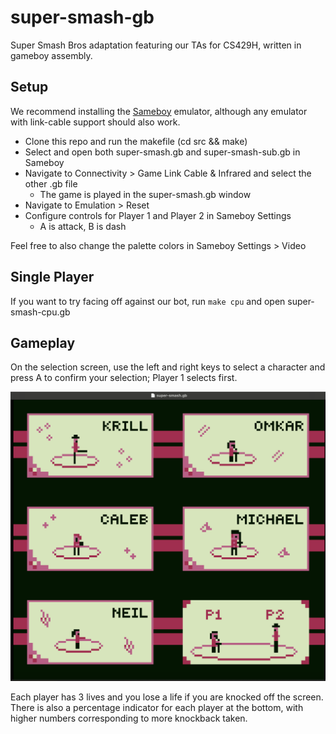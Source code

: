 # super-smash-gb

Super Smash Bros adaptation featuring our TAs for CS429H, written in gameboy assembly.

## Setup

We recommend installing the [Sameboy](https://sameboy.github.io/downloads/) emulator, although any emulator with link-cable support should also work.

- Clone this repo and run the makefile (cd src && make)
- Select and open both super-smash.gb and super-smash-sub.gb in Sameboy
- Navigate to Connectivity > Game Link Cable & Infrared and select the other .gb file
    - The game is played in the super-smash.gb window
- Navigate to Emulation > Reset
- Configure controls for Player 1 and Player 2 in Sameboy Settings
    - A is attack, B is dash

Feel free to also change the palette colors in Sameboy Settings > Video

## Single Player
If you want to try facing off against our bot, run `make cpu` and open super-smash-cpu.gb

## Gameplay

On the selection screen, use the left and right keys to select a character and press A to confirm your selection; Player 1 selects first. 

![Selection Screen Demo](src/resources/selection-screen-demo.png)

Each player has 3 lives and you lose a life if you are knocked off the screen. There is also a percentage indicator for each player at the bottom, with higher numbers corresponding to more knockback taken. 



